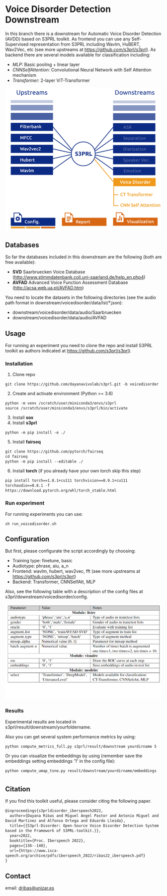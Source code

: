 # Voice Disorder Detection Downstream 
In this branch there is a downstream for Automatic Voice Disorder Detection (AVDD) based on S3PRL toolkit. As frontend you can use any Self-Supervised representation from S3PRL including Wavlm, HuBERT, Wav2Vec, etc (see more upstreams at https://github.com/s3prl/s3prl). As backend there are several models available for classification including: 
* *MLP:* Basic pooling + linear layer
* *CNNSelfAttention:* Convolutional Neural Network with Self Attention mechanism
* *Transformer:* 2-layer ViT-Transformer

<p align="center">
    <img src="./file/S3PRL-disorder.png" width="500"/>
    <br>
</p>

## Databases 

So far the databases included in this downstream are the following (both are free available):
* **SVD** Saarbruecken Voice Database 
(http://www.stimmdatenbank.coli.uni-saarland.de/help_en.php4)
* **AVFAD** Advanced Voice Function Assessment Database 
(http://acsa.web.ua.pt/AVFAD.htm)

You need to locate the datasets in the following directories (see the audio path format in downstream/voicedisorder/data/lst/*.json): 
- downstream/voicedisorder/data/audio/Saarbruecken
- downstream/voicedisorder/data/audio/AVFAD

## Usage
For running an experiment you need to clone the repo and install S3PRL toolkit as authors indicated at https://github.com/s3prl/s3prl).

### Installation
1. Clone repo

```
git clone https://github.com/dayanavivolab/s3prl.git -b voicedisorder
```

2. Create and activate environment (Python >= 3.6)

``` 
python -m venv /scratch/user/miniconda3/envs/s3prl
source /scratch/user/miniconda3/envs/s3prl/bin/activate
```

3. Install **sox** 
4. Install **s3prl**

```
python -m pip install -e ./
```

5. Install **fairseq**

```
git clone https://github.com/pytorch/fairseq
cd fairseq
python -m pip install --editable ./
```

6. Install **torch** (if you already have your own torch skip this step)

```
pip install torch==1.8.1+cu111 torchvision==0.9.1+cu111 torchaudio==0.8.1 -f https://download.pytorch.org/whl/torch_stable.html
```

### Run experiment
For running experiments you can use:   
```
sh run_voicedisorder.sh 
```

## Configuration
But first, please configurate the script accordingly by choosing: 
* Training type: finetune, basic
* Audiotype: phrase, aiu, a_n
* Frontend: wavlm, hubert, wav2vec, fft (see more upstreams at https://github.com/s3prl/s3prl)
* Backend: Transformer, CNNSelfAtt, MLP

Also, see the following table with a description of the config files at s3prl/downstream/voicedisorder/config.

<p align="center">
    <img src="./file/S3PRL-disorder-config.png" width="550"/>
</p>

### Results
Experimental results are located in s3prl/result/downstream/yourfoldername.

Also you can get several system performance metrics by using: 
```
python compute_metrics_full.py s3prl/result/downstream yourdirname 5
```
Or you can visualize the embeddings by using (remember save the embeddings setting embeddings '1' in the config file): 
```
python compute_umap_tsne.py result/downstream/yourdirname/embeddings
```
# 

## Citation

If you find this toolkit useful, please consider citing the following paper.
```
@inproceedings{s3prldisorder_iberspeech2022,
  author={Dayana Ribas and Miguel Angel Pastor and Antonio Miguel and David Martinez and Alfonso Ortega and Eduardo Lleida},
  title={{S3prl-Disorder: Open-Source Voice Disorder Detection System based in the Framework of S3PRL-toolkit.}},
  year=2022,
  booktitle={Proc. Iberspeech 2022},
  pages={136--140},
  url={https://www.isca-speech.org/archive/pdfs/iberspeech_2022/ribas22_iberspeech.pdf}
}
```

## Contact
email: dribas@unizar.es
